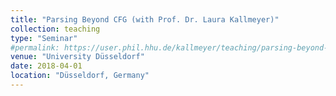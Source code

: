 ```yaml
---
title: "Parsing Beyond CFG (with Prof. Dr. Laura Kallmeyer)"
collection: teaching
type: "Seminar"
#permalink: https://user.phil.hhu.de/kallmeyer/teaching/parsing-beyond-cfg-sommer-2018/
venue: "University Düsseldorf"
date: 2018-04-01
location: "Düsseldorf, Germany"
---
```


